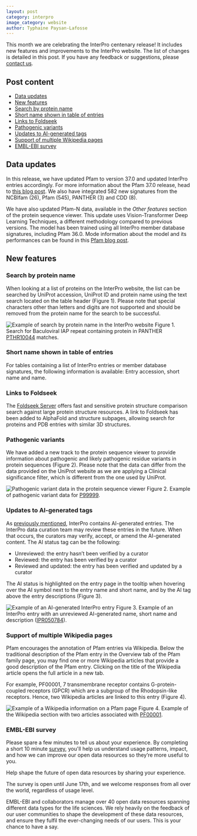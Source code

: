 ```yaml
---
layout: post
category: interpro
image_category: website
author: Typhaine Paysan-Lafosse
---
```

This month we are celebrating the InterPro centenary release! It includes new features and improvements to the InterPro website. The list of changes is detailed in this post. If you have any feedback or suggestions, please [contact us](https://www.ebi.ac.uk/support/interpro).

## Post content
- [Data updates](#data-updates)
- [New features](#new-features)
- [Search by protein name](#search-by-protein-name)
- [Short name shown in table of entries](#short-name-shown-in-table-of-entries)
- [Links to Foldseek](#links-to-foldseek)
- [Pathogenic variants](#pathogenic-variants)
- [Updates to AI-generated tags](#updates-to-ai-generated-tags)
- [Support of multiple Wikipedia pages](#support-of-multiple-wikipedia-pages)
- [EMBL-EBI survey](#embl-ebi-survey)

## Data updates
In this release, we have updated Pfam to version 37.0 and updated InterPro entries accordingly. For more information about the Pfam 37.0 release, head to [this blog post](https://xfam.wordpress.com/2024/06/06/pfam-37-0-release/).
We also have integrated 582 new signatures from the NCBIfam (26), Pfam (545), PANTHER (3) and CDD (8).

We have also updated Pfam-N data, available in the _Other features_ section of the protein sequence viewer. This update uses Vision-Transformer Deep Learning Techniques, a different methodology compared to previous versions. The model has been trained using all InterPro member database signatures, including Pfam 36.0. Mode information about the model and its performances can be found in this [Pfam blog post](http://xfam.wordpress.com/2024/05/31/pfam-n-version-3-enhancing-pfam-coverage-of-uniprot-with-computer-vision-deep-learning-techniques/).

## New features
### Search by protein name
When looking at a list of proteins on the InterPro website, the list can be searched by UniProt accession, UniProt ID and protein name using the text search located on the table header (Figure 1). Please note that special characters other than letters and digits are not supported and should be removed from the protein name for the search to be successful.

![Example of search by protein name in the InterPro website]({{site.baseurl}}/assets/media/images/posts/interpro_100_name_search.png)
Figure 1. Search for Baculoviral IAP repeat containing protein in PANTHER [PTHR10044](https://www.ebi.ac.uk/interpro/entry/integrated/panther/PTHR10044/protein/reviewed/?search=Baculoviral%20IAP%20repeat%20containing%20protein#table) matches.

### Short name shown in table of entries
For tables containing a list of InterPro entries or member database signatures, the following information is available: Entry accession, short name and name.

### Links to Foldseek
The [Foldseek Server](https://search.foldseek.com/search) offers fast and sensitive protein structure comparison search against large protein structure resources. A link to Foldseek has been added to AlphaFold and structure subpages, allowing search for proteins and PDB entries with similar 3D structures.

### Pathogenic variants
We have added a new track to the protein sequence viewer to provide information about pathogenic and likely pathogenic residue variants in protein sequences (Figure 2). Please note that the data can differ from the data provided on the UniProt website as we are applying a Clinical significance filter, which is different from the one used by UniProt. 

![Pathogenic variant data in the protein sequence viewer]({{site.baseurl}}/assets/media/images/posts/interpro_100_variant.png)
Figure 2. Example of pathogenic variant data for [P99999](https://www.ebi.ac.uk/interpro/protein/UniProt/P99999/).

### Updates to AI-generated tags
As [previously mentioned](https://proteinswebteam.github.io/interpro-blog/2024/04/03/InterPro-99.0-updates/), InterPro contains AI-generated entries. The InterPro data curation team may review these entries in the future. When that occurs, the curators may verify, accept, or amend the AI-generated content. The AI status tag can be the following:
- Unreviewed: the entry hasn’t been verified by a curator
- Reviewed: the entry has been verified by a curator
- Reviewed and updated: the entry has been verified and updated by a curator

The AI status is highlighted on the entry page in the tooltip when hovering over the AI symbol next to the entry name and short name, and by the AI tag above the entry descriptions (Figure 3).

![Example of an AI-generated InterPro entry]({{site.baseurl}}/assets/media/images/posts/interpro_100_ai_tag.png)
Figure 3. Example of an InterPro entry with an unreviewed AI-generated name, short name and description ([IPR050784](https://www.ebi.ac.uk/interpro/entry/InterPro/IPR050784/)).

### Support of multiple Wikipedia pages
Pfam encourages the annotation of Pfam entries via Wikipedia. Below the traditional description of the Pfam entry in the Overview tab of the Pfam family page, you may find one or more Wikipedia articles that provide a good description of the Pfam entry. Clicking on the title of the Wikipedia article opens the full article in a new tab.

For example, PF00001, 7 transmembrane receptor contains G-protein-coupled receptors (GPCR) which are a subgroup of the Rhodopsin-like receptors. Hence, two Wikipedia articles are linked to this entry (Figure 4).

![Example of a Wikipedia information on a Pfam page]({{site.baseurl}}/assets/media/images/posts/interpro_100_wikipedia.png)
Figure 4. Example of the Wikipedia section with two articles associated with [PF00001](https://www.ebi.ac.uk/interpro/entry/pfam/PF00001/).

### EMBL-EBI survey
Please spare a few minutes to tell us about your experience. By completing a short 10 minute [survey](https://www.surveymonkey.com/r/HJKYKTT?channel=[webpage]), you'll help us understand usage patterns, impact, and how we can improve our open data resources so they’re more useful to you. 

Help shape the future of open data resources by sharing your experience.

The survey is open until June 17th, and we welcome responses from all over the world, regardless of usage level. 

EMBL-EBI and collaborators manage over 40 open data resources spanning different data types for the life sciences. We rely heavily on the feedback of our user communities to shape the development of these data resources, and ensure they fulfil the ever-changing needs of our users. This is your chance to have a say.


